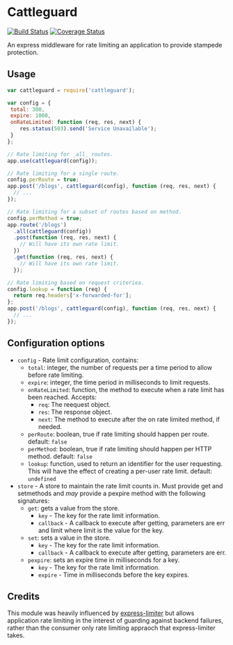 # Cattleguard

[![Build Status](https://travis-ci.org/elliotttf/cattleguard.svg?branch=master)](https://travis-ci.org/elliotttf/cattleguard)
[![Coverage Status](https://coveralls.io/repos/github/elliotttf/cattleguard/badge.svg?branch=master)](https://coveralls.io/github/elliotttf/cattleguard?branch=master)

An express middleware for rate limiting an application to provide stampede protection.

## Usage

```javascript
var cattleguard = require('cattleguard');

var config = {
 total: 300,
 expire: 1000,
 onRateLimited: function (req, res, next) {
    res.status(503).send('Service Unavailable');
 }
};

// Rate limiting for _all_ routes.
app.use(cattleguard(config));

// Rate limiting for a single route.
config.perRoute = true;
app.post('/blogs', cattleguard(config), function (req, res, next) {
  // ...
});

// Rate limiting for a subset of routes based on method.
config.perMethod = true;
app.route('/blogs')
  .all(cattleguard(config))
  .post(function (req, res, next) {
    // Will have its own rate limit.
  })
  .get(function (req, res, next) {
    // Will have its own rate limit.
  });

// Rate limiting based on request criteriea.
config.lookup = function (req) {
  return req.headers['x-forwarded-for'];
};
app.post('/blogs', cattleguard(config), function (req, res, next) {
  // ...
});

```

## Configuration options

* `config` - Rate limit configuration, contains:
  * `total`: integer, the number of requests per a time period to allow before
    rate limiting.
  * `expire`: integer, the time period in milliseconds to limit requests.
  * `onRateLimited`: function, the method to execute when a rate limit has been
    reached. Accepts:
      * `req`: The reequest object.
      * `res`: The response object.
      * `next`: The method to execute after the on rate limited method, if
        needed.
  * `perRoute`: boolean, true if rate limiting should happen per route.
    default: `false`
  * `perMethod`: boolean, true if rate limiting should happen per HTTP method.
    default: `false`
  * `lookup`: function, used to return an identifier for the user requesting.
    This will have the effect of creating a per-user rate limit.
    default: `undefined`
* `store` - A store to maintain the rate limit counts in. Must provide get and
  setmethods and _may_ provide a pexpire method with the following signatures:
  * `get`: gets a value from the store.
    * `key` - The key for the rate limit information.
    * `callback` - A callback to execute after getting, parameters are err and
      limit where limit is the value for the key.
  * `set`: sets a value in the store.
    * `key` - The key for the rate limit information.
    * `callback` - A callback to execute after getting, parameters are err.
  * `pexpire`: sets an expire time in milliseconds for a key.
    * `key` - The key for the rate limit information.
    * `expire` - Time in milliseconds before the key expires.

## Credits

This module was heavily influenced by [express-limiter](https://www.npmjs.com/package/express-limiter) but allows application rate limiting in the interest of guarding
against backend failures, rather than the consumer only rate limiting appraoch that
express-limiter takes.

